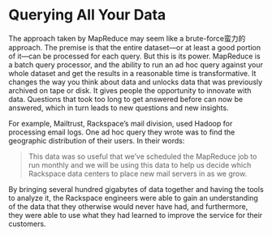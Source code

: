 # Querying All Your Data

The approach taken by MapReduce may seem like a brute-force蛮力的 approach. The premise is that the entire dataset—or at least a good portion of it—can be processed for each query. But this is its power. MapReduce is a batch query processor, and the ability to run an ad hoc query against your whole dataset and get the results in a reasonable time is transformative. It changes the way you think about data and unlocks data that was previously archived on tape or disk. It gives people the opportunity to innovate with data. Questions that took too long to get answered before can now be answered, which in turn leads to new questions and new insights.

For example, Mailtrust, Rackspace’s mail division, used Hadoop for processing email logs. One ad hoc query they wrote was to find the geographic distribution of their users. In their words:

> This data was so useful that we’ve scheduled the MapReduce job to run monthly and we will be using this data to help us decide which Rackspace data centers to place new mail servers in as we grow.

By bringing several hundred gigabytes of data together and having the tools to analyze it, the Rackspace engineers were able to gain an understanding of the data that they otherwise would never have had, and furthermore, they were able to use what they had learned to improve the service for their customers.

